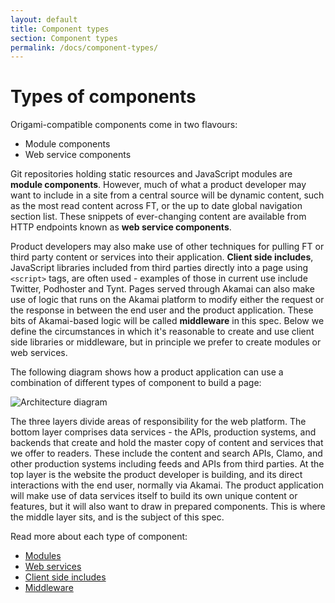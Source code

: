 ```yaml
---
layout: default
title: Component types
section: Component types
permalink: /docs/component-types/
---
```


# Types of components

Origami-compatible components come in two flavours:

* Module components
* Web service components

Git repositories holding static resources and JavaScript modules are **module components**.  However, much of what a product developer may want to include in a site from a central source will be dynamic content, such as the most read content across FT, or the up to date global navigation section list.  These snippets of ever-changing content are available from HTTP endpoints known as **web service components**.

Product developers may also make use of other techniques for pulling FT or third party content or services into their application. **Client side includes**, JavaScript libraries included from third parties directly into a page using `<script>` tags, are often used - examples of those in current use include Twitter, Podhoster and Tynt.  Pages served through Akamai can also make use of logic that runs on the Akamai platform to modify either the request or the response in between the end user and the product application.  These bits of Akamai-based logic will be called **middleware** in this spec.  Below we define the circumstances in which it's reasonable to create and use client side libraries or middleware, but in principle we prefer to create modules or web services.

The following diagram shows how a product application can use a combination of different types of component to build a page:

![Architecture diagram]({{site.baseurl}}/img/architecture.png)

The three layers divide areas of responsibility for the web platform.  The bottom layer comprises data services - the APIs, production systems, and backends that create and hold the master copy of content and services that we offer to readers.  These include the content and search APIs, Clamo, and other production systems including feeds and APIs from third parties.  At the top layer is the website the product developer is building, and its direct interactions with the end user, normally via Akamai.  The product application will make use of data services itself to build its own unique content or features, but it will also want to draw in prepared components.  This is where the middle layer sits, and is the subject of this spec.

Read more about each type of component:

* [Modules](/docs/component-types/modules)
* [Web services](/docs/component-types/web-services)
* [Client side includes](/docs/component-types/client-includes)
* [Middleware](/docs/component-types/middleware)
